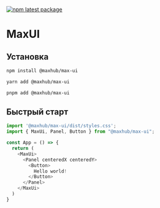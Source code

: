 [![npm latest package](https://img.shields.io/npm/v/@maxhub/max-ui/latest.svg)](https://www.npmjs.com/package/@maxhub/max-ui)

# MaxUI

## Установка

```sh
npm install @maxhub/max-ui
```

```sh
yarn add @maxhub/max-ui
```

```sh
pnpm add @maxhub/max-ui
```

## Быстрый старт

```typescript jsx
import '@maxhub/max-ui/dist/styles.css';
import { MaxUi, Panel, Button } from "@maxhub/max-ui";

const App = () => {
  return (
    <MaxUi>
      <Panel centeredX centeredY>
        <Button>
          Hello world!
        </Button>
      </Panel>
    </MaxUi>
  )
}
```
